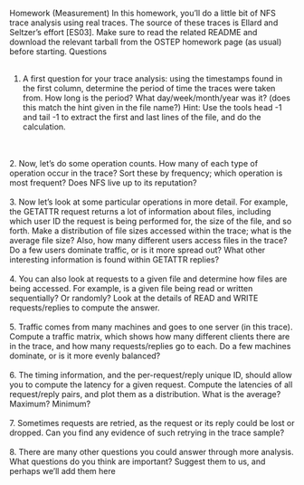 Homework (Measurement)
In this homework, you’ll do a little bit of NFS trace analysis using real
traces. The source of these traces is Ellard and Seltzer’s effort [ES03].
Make sure to read the related README and download the relevant tarball from the OSTEP homework page (as usual) before starting.
Questions
<br/>
<br/>
1. A first question for your trace analysis: using the timestamps found
in the first column, determine the period of time the traces were
taken from. How long is the period? What day/week/month/year
was it? (does this match the hint given in the file name?) Hint: Use
the tools head -1 and tail -1 to extract the first and last lines of
the file, and do the calculation.
<br/>
<br/>
2. Now, let’s do some operation counts. How many of each type of operation occur in the trace? Sort these by frequency; which operation
is most frequent? Does NFS live up to its reputation?
<br/>
<br/>
3. Now let’s look at some particular operations in more detail. For
example, the GETATTR request returns a lot of information about
files, including which user ID the request is being performed for,
the size of the file, and so forth. Make a distribution of file sizes
accessed within the trace; what is the average file size? Also, how
many different users access files in the trace? Do a few users dominate traffic, or is it more spread out? What other interesting information is found within GETATTR replies?
<br/>
<br/>
4. You can also look at requests to a given file and determine how
files are being accessed. For example, is a given file being read or
written sequentially? Or randomly? Look at the details of READ
and WRITE requests/replies to compute the answer.
<br/>
<br/>
5. Traffic comes from many machines and goes to one server (in this
trace). Compute a traffic matrix, which shows how many different
clients there are in the trace, and how many requests/replies go to
each. Do a few machines dominate, or is it more evenly balanced?
<br/>
<br/>
6. The timing information, and the per-request/reply unique ID, should
allow you to compute the latency for a given request. Compute the
latencies of all request/reply pairs, and plot them as a distribution.
What is the average? Maximum? Minimum?
<br/>
<br/>
7. Sometimes requests are retried, as the request or its reply could be
lost or dropped. Can you find any evidence of such retrying in the
trace sample?
<br/>
<br/>
8. There are many other questions you could answer through more
analysis. What questions do you think are important? Suggest
them to us, and perhaps we’ll add them here